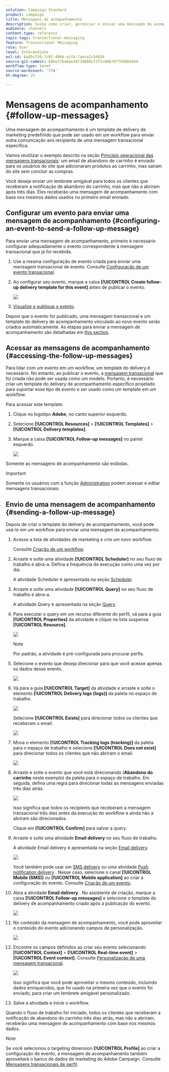 ```yaml
---
solution: Campaign Standard
product: campaign
title: Mensagens de acompanhamento
description: Saiba como criar, gerenciar e enviar uma mensagem de acompanhamento.
audience: channels
content-type: reference
topic-tags: transactional-messaging
feature: Transactional Messaging
role: User
level: Intermediate
exl-id: 0a05cf20-7c8f-406b-acfd-7aece2c5dd26
source-git-commit: 68be77ba6ae38734688cf3f5c8667bffb90844b4
workflow-type: tm+mt
source-wordcount: '774'
ht-degree: 2%

---
```


# Mensagens de acompanhamento {#follow-up-messages}

Uma mensagem de acompanhamento é um template de delivery de marketing predefinido que pode ser usado em um workflow para enviar outra comunicação aos recipients de uma mensagem transacional específica.

Vamos reutilizar o exemplo descrito na seção [Princípio operacional das mensagens transacionais](../../channels/using/getting-started-with-transactional-msg.md#transactional-messaging-operating-principle): um email de abandono de carrinho é enviado para os usuários do site que adicionaram produtos ao carrinho, mas saíram do site sem concluir as compras.

Você deseja enviar um lembrete amigável para todos os clientes que receberam a notificação de abandono do carrinho, mas que não a abriram após três dias. Eles receberão uma mensagem de acompanhamento com base nos mesmos dados usados no primeiro email enviado.

## Configurar um evento para enviar uma mensagem de acompanhamento {#configuring-an-event-to-send-a-follow-up-message}

Para enviar uma mensagem de acompanhamento, primeiro é necessário configurar adequadamente o evento correspondente à mensagem transacional que já foi recebida.

1. Use a mesma configuração de evento criada para enviar uma mensagem transacional de evento. Consulte [Configuração de um evento transacional](../../channels/using/configuring-transactional-event.md).
1. Ao configurar seu evento, marque a caixa **[!UICONTROL Create follow-up delivery template for this event]** antes de publicar o evento.

   ![](assets/message-center_follow-up-checkbox.png)

1. [Visualize e publique o evento](../../channels/using/publishing-transactional-event.md#previewing-and-publishing-the-event).

Depois que o evento for publicado, uma mensagem transacional e um template do delivery de acompanhamento vinculado ao novo evento serão criados automaticamente. As etapas para enviar a mensagem de acompanhamento são detalhadas em [this section](#sending-a-follow-up-message).

## Acessar as mensagens de acompanhamento {#accessing-the-follow-up-messages}

Para lidar com um evento em um workflow, um template do delivery é necessário. No entanto, ao publicar o evento, a [mensagem transacional](../../channels/using/editing-transactional-message.md) que foi criada não pode ser usada como um modelo. Portanto, é necessário criar um template do delivery de acompanhamento específico projetado para suportar esse tipo de evento e ser usado como um template em um workflow.

Para acessar este template:

1. Clique no logotipo **Adobe**, no canto superior esquerdo.
1. Selecione **[!UICONTROL Resources]** > **[!UICONTROL Templates]** > **[!UICONTROL Delivery templates]**.
1. Marque a caixa **[!UICONTROL Follow-up messages]** no painel esquerdo.

   ![](assets/message-center_follow-up-search.png)

Somente as mensagens de acompanhamento são exibidas.

>[!IMPORTANT]
>
>Somente os usuários com a função [Administration](../../administration/using/users-management.md#functional-administrators) podem acessar e editar mensagens transacionais.

## Envio de uma mensagem de acompanhamento {#sending-a-follow-up-message}

Depois de criar o template do delivery de acompanhamento, você pode usá-lo em um workflow para enviar uma mensagem de acompanhamento.

<!--You need to set up a workflow targeting the event corresponding to the transactional message that was already received.-->

1. Acesse a lista de atividades de marketing e crie um novo workflow.

   Consulte [Criação de um workflow](../../automating/using/building-a-workflow.md#creating-a-workflow).

1. Arraste e solte uma atividade **[!UICONTROL Scheduler]** no seu fluxo de trabalho e abra-a. Defina a frequência de execução como uma vez por dia.

   A atividade Scheduler é apresentada na seção [Scheduler](../../automating/using/scheduler.md).

1. Arraste e solte uma atividade **[!UICONTROL Query]** no seu fluxo de trabalho e abra-a.

   A atividade Query é apresentada na seção [Query](../../automating/using/query.md).

1. Para executar o query em um recurso diferente do perfil, vá para a guia **[!UICONTROL Properties]** da atividade e clique na lista suspensa **[!UICONTROL Resource]**.

   ![](assets/message-center_follow-up-query-properties.png)

   >[!NOTE]
   >
   >Por padrão, a atividade é pré-configurada para procurar perfis.

1. Selecione o evento que deseja direcionar para que você acesse apenas os dados desse evento.

   ![](assets/message-center_follow-up-query-resource.png)

1. Vá para a guia **[!UICONTROL Target]** da atividade e arraste e solte o elemento **[!UICONTROL Delivery logs (logs)]** da paleta no espaço de trabalho.

   ![](assets/message-center_follow-up-delivery-logs.png)

   Selecione **[!UICONTROL Exists]** para direcionar todos os clientes que receberam o email.

   ![](assets/message-center_follow-up-delivery-logs-exists.png)

1. Mova o elemento **[!UICONTROL Tracking logs (tracking)]** da paleta para o espaço de trabalho e selecione **[!UICONTROL Does not exist]** para direcionar todos os clientes que não abriram o email.

   ![](assets/message-center_follow-up-delivery-and-tracking-logs.png)

1. Arraste e solte o evento que você está direcionando (**Abandono do carrinho** neste exemplo) da paleta para o espaço de trabalho. Em seguida, defina uma regra para direcionar todas as mensagens enviadas três dias atrás.

   ![](assets/message-center_follow-up-created.png)

   Isso significa que todos os recipients que receberam a mensagem transacional três dias antes da execução do workflow e ainda não a abriram são direcionados.

   Clique em **[!UICONTROL Confirm]** para salvar a query.

1. Arraste e solte uma atividade **Email delivery** no seu fluxo de trabalho.

   A atividade Email delivery é apresentada na seção [Email delivery](../../automating/using/email-delivery.md).

   ![](assets/message-center_follow-up-workflow.png)

   Você também pode usar um [SMS delivery](../../automating/using/sms-delivery.md) ou uma atividade [Push notification delivery](../../automating/using/push-notification-delivery.md) . Nesse caso, selecione o canal **[!UICONTROL Mobile (SMS)]** ou **[!UICONTROL Mobile application]** ao criar a configuração do evento. Consulte [Criação de um evento](../../channels/using/configuring-transactional-event.md#creating-an-event).

1. Abra a atividade **Email delivery** . No assistente de criação, marque a caixa **[!UICONTROL Follow-up messages]** e selecione o template do delivery de acompanhamento criado após a publicação do evento.

   ![](assets/message-center_follow-up-template.png)

1. No conteúdo da mensagem de acompanhamento, você pode aproveitar o conteúdo do evento adicionando campos de personalização.

   ![](assets/message-center_follow-up-content.png)

1. Encontre os campos definidos ao criar seu evento selecionando **[!UICONTROL Context]** > **[!UICONTROL Real-time event]** > **[!UICONTROL Event context]**. Consulte [Personalização de uma mensagem transacional](../../channels/using/editing-transactional-message.md#personalizing-a-transactional-message).

   ![](assets/message-center_follow-up-personalization.png)

   Isso significa que você pode aproveitar o mesmo conteúdo, incluindo dados enriquecidos, que foi usado na primeira vez que o evento foi enviado, para criar um lembrete amigável personalizado.

1. Salve a atividade e inicie o workflow.

Quando o fluxo de trabalho for iniciado, todos os clientes que receberam a notificação de abandono do carrinho três dias atrás, mas não a abriram, receberão uma mensagem de acompanhamento com base nos mesmos dados.

>[!NOTE]
>
>Se você selecionou o targeting dimension **[!UICONTROL Profile]** ao criar a configuração de evento, a mensagem de acompanhamento também aproveitará o banco de dados de marketing do Adobe Campaign. Consulte [Mensagens transacionais de perfil](../../channels/using/editing-transactional-message.md#profile-transactional-message-specificities).
